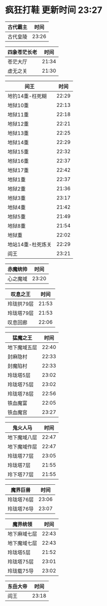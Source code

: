 # 疯狂打鞋 更新时间 23:27

| 古代霸主   | 时间    |
|--------|-------|
| 古代皇陵 | 23:26 |

| 四象苍茫长老   | 时间    |
|--------|-------|
| 苍茫大厅 | 21:34 |
| 虚无之关 | 21:30 |

| 间王   | 时间    |
|--------|-------|
| 地钓14重-枉死糊 | 22:29 |
| 地狱10重 | 22:13 |
| 地狱11重 | 22:18 |
| 地狱12重 | 22:21 |
| 地狱13重 | 22:25 |
| 地狱14重 | 22:29 |
| 地狱15重 | 22:32 |
| 地狱16重 | 22:37 |
| 地狱17重 | 22:42 |
| 地狱1重 | 22:37 |
| 地狱2重 | 21:36 |
| 地狱3重 | 23:17 |
| 地狱4重 | 21:42 |
| 地狱5重 | 21:49 |
| 地狱8重 | 21:54 |
| 地狱重 | 22:02 |
| 地站14重-杜死炼关 | 22:29 |
| 阎王 | 23:21 |

| 赤魔统帅   | 时间    |
|--------|-------|
| 心之魔域 | 23:20 |

| 叹息之王   | 时间    |
|--------|-------|
| 玲珑拱79层 | 21:53 |
| 玲珑塔79层 | 21:53 |
| 叹息回廊 | 22:06 |

| 猛魔之王   | 时间    |
|--------|-------|
| 地下魔域五层 | 22:40 |
| 封麻隐村 | 22:33 |
| 封魔陷村 | 22:33 |
| 玲珑塔5层 | 23:02 |
| 玲珑塔75层 | 23:02 |
| 玲珑塔78层 | 22:56 |
| 铁血魔富 | 22:05 |
| 铁血魔宫 | 23:27 |

| 鬼火人马   | 时间    |
|--------|-------|
| 地下魔域八层 | 22:47 |
| 地下魔域作层 | 22:47 |
| 玲珑塔77层 | 23:05 |
| 玲珑塔7层 | 21:55 |
| 玲下塔77层 | 21:55 |

| 魔界巨兽   | 时间    |
|--------|-------|
| 玲珑塔76层 | 23:06 |
| 玲珑塔76导 | 23:07 |

| 魔界统领   | 时间    |
|--------|-------|
| 地下麻域七层 | 22:43 |
| 地下魔域七层 | 22:43 |
| 玲珑塔5层 | 21:52 |
| 玲珑塔75层 | 23:01 |
| 玲珑载75导 | 23:02 |

| 东岳大帝   | 时间    |
|--------|-------|
| 阎王 | 23:18 |